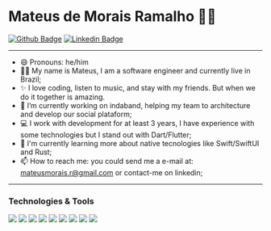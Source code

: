 # Mateus de Morais Ramalho :man_technologist:

[![Github Badge](https://img.shields.io/badge/-Github-000?style=flat-square&logo=Github&logoColor=white&link=https://github.com/MateusHBR)](https://github.com/MateusHBR) 
[![Linkedin Badge](https://img.shields.io/badge/-LinkedIn-blue?style=flat-square&logo=Linkedin&logoColor=white&link=https://www.linkedin.com/in/mateus-de-morais-ramalho-0a48b6169/)](https://www.linkedin.com/in/mateus-de-morais-ramalho-0a48b6169/) 

---

- 😄 Pronouns: he/him
- 🧑‍🦱 My name is Mateus, I am a software engineer and currently live in Brazil;
- ✨ I love coding, listen to music, and stay with my friends. But when we do it together is amazing.
- 🔭 I’m currently working on indaband, helping my team to architecture and develop our social plataform;
- 💻 I work with development for at least 3 years, I have experience with some technologies but I stand out with Dart/Flutter;
- 📖 I'm currently learning more about native tecnologies like Swift/SwiftUI and Rust;
- 📫 How to reach me: you could send me a e-mail at: mateusmorais.r@gmail.com or contact-me on linkedin;

---
### Technologies & Tools

![](https://img.shields.io/badge/Code-Rust-informational?style=flat&logo=rust&logoColor=white&color=9400D3)
![](https://img.shields.io/badge/Code-Dart-informational?style=flat&logo=dart&logoColor=white&color=9400D3)
![](https://img.shields.io/badge/Code-Flutter-informational?style=flat&logo=flutter&logoColor=white&color=9400D3)
![](https://img.shields.io/badge/Code-Swift-informational?style=flat&logo=swift&logoColor=white&color=9400D3)
![](https://img.shields.io/badge/Code-SwiftUI-informational?style=flat&logo=swiftui&logoColor=white&color=9400D3)
![](https://img.shields.io/badge/Mac-OS-informational?style=flat&logo=macos&logoColor=white&color=9400D3)
![](https://img.shields.io/badge/Tools-Docker-informational?style=flat&logo=docker&logoColor=white&color=9400D3)
![](https://img.shields.io/badge/CI/CD-Bitrise-informational?style=flat&logo=bitrise&logoColor=white&color=9400D3)
![](https://img.shields.io/badge/CI/CD-GithubActions-informational?style=flat&logo=github&logoColor=white&color=9400D3)
